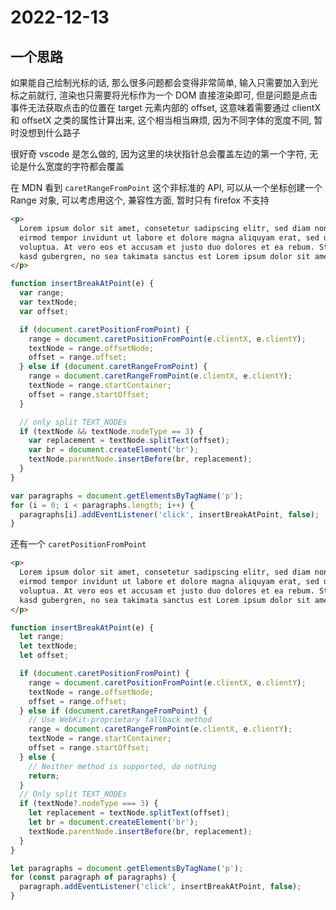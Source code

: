 # 2022-12-13

## 一个思路

如果能自己绘制光标的话, 那么很多问题都会变得非常简单, 输入只需要加入到光标之前就行, 渲染也只需要将光标作为一个 DOM 直接渲染即可, 但是问题是点击事件无法获取点击的位置在 target 元素内部的 offset, 这意味着需要通过 clientX 和 offsetX 之类的属性计算出来, 这个相当相当麻烦, 因为不同字体的宽度不同, 暂时没想到什么路子

很好奇 vscode 是怎么做的, 因为这里的块状指针总会覆盖左边的第一个字符, 无论是什么宽度的字符都会覆盖

在 MDN 看到 `caretRangeFromPoint` 这个非标准的 API, 可以从一个坐标创建一个 Range 对象, 可以考虑用这个, 兼容性方面, 暂时只有 firefox 不支持

```html
<p>
  Lorem ipsum dolor sit amet, consetetur sadipscing elitr, sed diam nonumy
  eirmod tempor invidunt ut labore et dolore magna aliquyam erat, sed diam
  voluptua. At vero eos et accusam et justo duo dolores et ea rebum. Stet clita
  kasd gubergren, no sea takimata sanctus est Lorem ipsum dolor sit amet.
</p>
```

```javascript
function insertBreakAtPoint(e) {
  var range;
  var textNode;
  var offset;

  if (document.caretPositionFromPoint) {
    range = document.caretPositionFromPoint(e.clientX, e.clientY);
    textNode = range.offsetNode;
    offset = range.offset;
  } else if (document.caretRangeFromPoint) {
    range = document.caretRangeFromPoint(e.clientX, e.clientY);
    textNode = range.startContainer;
    offset = range.startOffset;
  }

  // only split TEXT_NODEs
  if (textNode && textNode.nodeType == 3) {
    var replacement = textNode.splitText(offset);
    var br = document.createElement('br');
    textNode.parentNode.insertBefore(br, replacement);
  }
}

var paragraphs = document.getElementsByTagName('p');
for (i = 0; i < paragraphs.length; i++) {
  paragraphs[i].addEventListener('click', insertBreakAtPoint, false);
}
```

还有一个 `caretPositionFromPoint`

```html
<p>
  Lorem ipsum dolor sit amet, consetetur sadipscing elitr, sed diam nonumy
  eirmod tempor invidunt ut labore et dolore magna aliquyam erat, sed diam
  voluptua. At vero eos et accusam et justo duo dolores et ea rebum. Stet clita
  kasd gubergren, no sea takimata sanctus est Lorem ipsum dolor sit amet.
</p>
```

```javascript
function insertBreakAtPoint(e) {
  let range;
  let textNode;
  let offset;

  if (document.caretPositionFromPoint) {
    range = document.caretPositionFromPoint(e.clientX, e.clientY);
    textNode = range.offsetNode;
    offset = range.offset;
  } else if (document.caretRangeFromPoint) {
    // Use WebKit-proprietary fallback method
    range = document.caretRangeFromPoint(e.clientX, e.clientY);
    textNode = range.startContainer;
    offset = range.startOffset;
  } else {
    // Neither method is supported, do nothing
    return;
  }
  // Only split TEXT_NODEs
  if (textNode?.nodeType === 3) {
    let replacement = textNode.splitText(offset);
    let br = document.createElement('br');
    textNode.parentNode.insertBefore(br, replacement);
  }
}

let paragraphs = document.getElementsByTagName('p');
for (const paragraph of paragraphs) {
  paragraph.addEventListener('click', insertBreakAtPoint, false);
}
```
